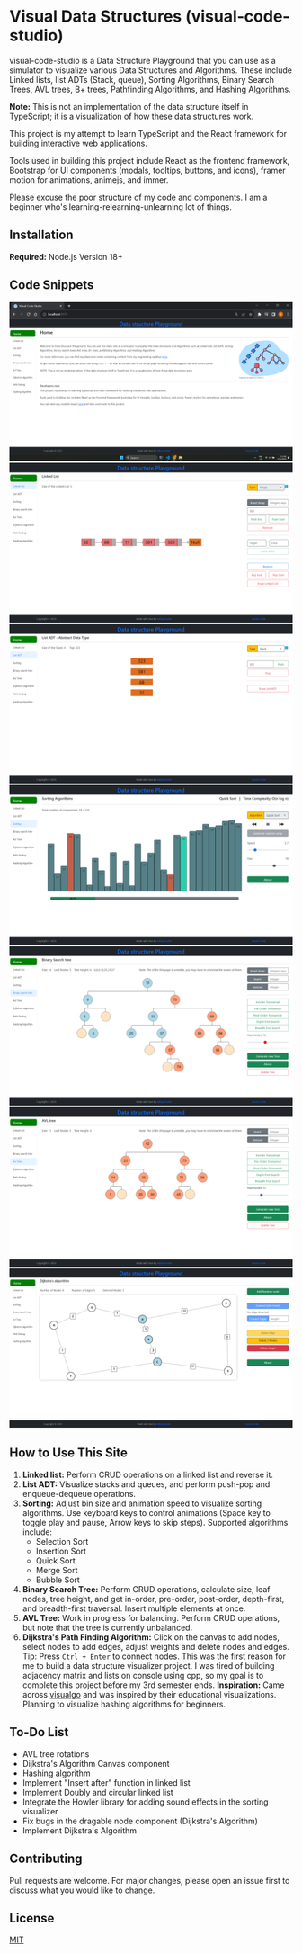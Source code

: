 # Visual Data Structures (visual-code-studio)

visual-code-studio is a Data Structure Playground that you can use as a simulator to visualize various Data Structures and Algorithms. These include Linked lists, list ADTs (Stack, queue), Sorting Algorithms, Binary Search Trees, AVL trees, B+ trees, Pathfinding Algorithms, and Hashing Algorithms.

**Note:** This is not an implementation of the data structure itself in TypeScript; it is a visualization of how these data structures work.

This project is my attempt to learn TypeScript and the React framework for building interactive web applications.

Tools used in building this project include React as the frontend framework, Bootstrap for UI components (modals, tooltips, buttons, and icons), framer motion for animations, animejs, and immer.

Please excuse the poor structure of my code and components. I am a beginner who's learning-relearning-unlearning lot of things.

## Installation

**Required:** Node.js Version 18+

## Code Snippets

![Home Page](src/assets/ss/home.png)
![Linked List](src/assets/ss/ll.png)
![List ADT](src/assets/ss/l-adt.png)
![Sorting Algorithm](src/assets/ss/sort.png)
![Binary Search Tree](src/assets/ss/bst.png)
![AVL Tree](src/assets/ss/avl.png)
![Dijkstra](src/assets/ss/dijkstra.png)

## How to Use This Site

1. **Linked list:** Perform CRUD operations on a linked list and reverse it.
2. **List ADT:** Visualize stacks and queues, and perform push-pop and enqueue-dequeue operations.
3. **Sorting:** Adjust bin size and animation speed to visualize sorting algorithms. Use keyboard keys to control animations (Space key to toggle play and pause, Arrow keys to skip steps). Supported algorithms include:
   - Selection Sort
   - Insertion Sort
   - Quick Sort
   - Merge Sort
   - Bubble Sort
4. **Binary Search Tree:** Perform CRUD operations, calculate size, leaf nodes, tree height, and get in-order, pre-order, post-order, depth-first, and breadth-first traversal. Insert multiple elements at once.
5. **AVL Tree:** Work in progress for balancing. Perform CRUD operations, but note that the tree is currently unbalanced.
6. **Dijkstra's Path Finding Algorithm:** Click on the canvas to add nodes, select nodes to add edges, adjust weights and delete nodes and edges. Tip: Press `Ctrl + Enter` to connect nodes. This was the first reason for me to build a data structure visualizer project. I was tired of building adjacency matrix and lists on console using cpp, so my goal is to complete this project before my 3rd semester ends.
   **Inspiration:** Came across [visualgo](https://visualgo.net/en) and was inspired by their educational visualizations. Planning to visualize hashing algorithms for beginners.

## To-Do List

- AVL tree rotations
- Dijkstra's Algorithm Canvas component
- Hashing algorithm
- Implement "Insert after" function in linked list
- Implement Doubly and circular linked list
- Integrate the Howler library for adding sound effects in the sorting visualizer
- Fix bugs in the dragable node component (Dijkstra's Algorithm)
- Implement Dijkstra's Algorithm

## Contributing

Pull requests are welcome. For major changes, please open an issue first to discuss what you would like to change.

## License

[MIT](https://choosealicense.com/licenses/mit/)
